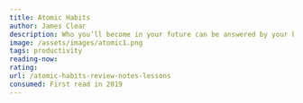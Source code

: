 ```yaml
---
title: Atomic Habits
author: James Clear
description: Who you’ll become in your future can be answered by your behavior today.
image: /assets/images/atomic1.png
tags: productivity
reading-now:
rating:
url: /atomic-habits-review-notes-lessons
consumed: First read in 2019
---
```

